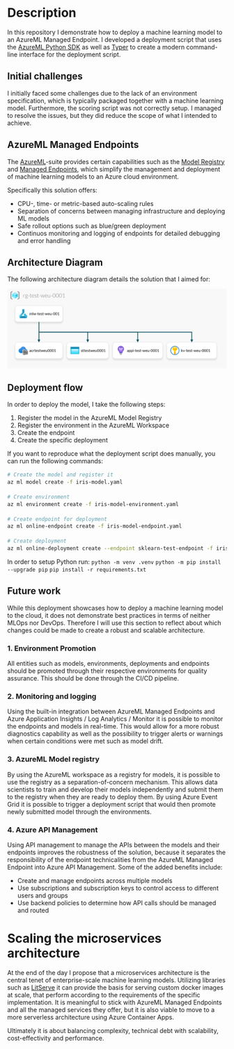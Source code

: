 # Description
In this repository I demonstrate how to deploy a machine learning model to an AzureML Managed Endpoint. I developed a deployment script that uses the [AzureML Python SDK]() as well as [Typer]() to create a modern command-line interface for the deployment script. 

## Initial challenges
I initially faced some challenges due to the lack of an environment specification, which is typically packaged together with a machine learning model. Furthermore, the scoring script was not correctly setup. I managed to resolve the issues, but they did reduce the scope of what I intended to achieve.

## AzureML Managed Endpoints
The [AzureML]()-suite provides certain capabilities such as the [Model Registry]() and [Managed Endpoints](), which simplify the management and deployment of machine learning models to an Azure cloud environment.

Specifically this solution offers:
- CPU-, time- or metric-based auto-scaling rules
- Separation of concerns between managing infrastructure and deploying ML models
- Safe rollout options such as blue/green deployment
- Continuos monitoring and logging of endpoints for detailed debugging and error handling


## Architecture Diagram
The following architecture diagram details the solution that I aimed for:

![](/assets/architecture-diagram.png)


## Deployment flow
In order to deploy the model, I take the following steps:
1. Register the model in the AzureML Model Registry
2. Register the environment in the AzureML Workspace
3. Create the endpoint
4. Create the specific deployment

If you want to reproduce what the deployment script does manually, you can run the following commands:
```sh
# Create the model and register it
az ml model create -f iris-model.yaml

# Create environment 
az ml environment create -f iris-model-environment.yaml

# Create endpoint for deployment
az ml online-endpoint create -f iris-model-endpoint.yaml

# Create deployment
az ml online-deployment create --endpoint sklearn-test-endpoint -f iris-model-deployment.yaml
```

In order to setup Python run:
`python -m venv .venv`
`python -m pip install --upgrade pip`
`pip install -r requirements.txt`

## Future work
While this deployment showcases how to deploy a machine learning model to the cloud, it does not demonstrate best practices in terms of neither MLOps nor DevOps. Therefore I will use this section to reflect about which changes could be made to create a robust and scalable architecture.

### 1. Environment Promotion
All entities such as models, environments, deployments and endpoints should be promoted through their respective environments for quality assurance. This should be done through the CI/CD pipeline.

### 2. Monitoring and logging
Using the built-in integration between AzureML Managed Endpoints and Azure Application Insights / Log Analytics / Monitor it is possible to monitor the endpoints and models in real-time. This would allow for a more robust diagnostics capability as well as the possibility to trigger alerts or warnings when certain conditions were met such as model drift.

### 3. AzureML Model registry
By using the AzureML workspace as a registry for models, it is possible to use the registry as a separation-of-concern mechanism. This allows data scientists to train and develop their models independently and submit them to the registry when they are ready to deploy them. By using Azure Event Grid it is possible to trigger a deployment script that would then promote newly submitted model through the environments. 

### 4. Azure API Management
Using API management to manage the APIs between the models and their endpoints improves the robustness of the solution, because it separates the responsibility of the endpoint technicalities from the AzureML Managed Endpoint into Azure API Management. Some of the added benefits include:
- Create and manage endpoints across multiple models
- Use subscriptions and subscription keys to control access to different users and groups
- Use backend policies to determine how API calls should be managed and routed

# Scaling the microservices architecture
At the end of the day I propose that a microservices architecture is the central tenet of enterprise-scale machine learning models. Utilizing libraries such as [LitServe]() it can provide the basis for serving custom docker images at scale, that perform according to the requirements of the specific implementation. It is meaningful to stick with AzureML Managed Endpoints and all the managed services they offer, but it is also viable to move to a more serverless architecture using Azure Container Apps.

Ultimately it is about balancing complexity, technical debt with scalability, cost-effectivity and performance.
